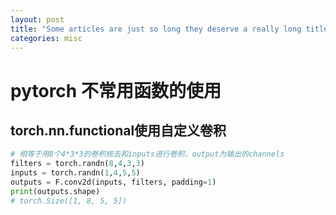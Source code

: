 ```yaml
---
layout: post
title: "Some articles are just so long they deserve a really long title to see if things will break well"
categories: misc
---
```


# pytorch 不常用函数的使用
## torch.nn.functional使用自定义卷积

```python
# 相等于用8个4*3*3的卷积核去和inputs进行卷积，output为输出的channels
filters = torch.randn(8,4,3,3)
inputs = torch.randn(1,4,5,5)
outputs = F.conv2d(inputs, filters, padding=1)
print(outputs.shape)
# torch.Size([1, 8, 5, 5])
```